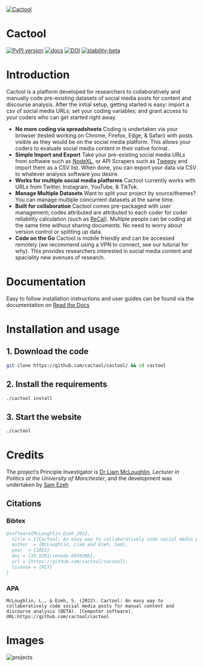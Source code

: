 <a href="#readme">![Cactool](https://i.imgur.com/XooF3N8.png)</a>

# Cactool
[![PyPI version](https://badge.fury.io/py/Cactool.svg)](https://badge.fury.io/py/Cactool) [![docs](https://readthedocs.org/projects/cactool/badge/?version=latest&style=flat)](https://cactool.readthedocs.io) [![DOI](https://zenodo.org/badge/447718654.svg)](https://zenodo.org/badge/latestdoi/447718654) [![stability-beta](https://img.shields.io/badge/stability-beta-33bbff.svg)](https://github.com/mkenney/software-guides/blob/master/STABILITY-BADGES.md#beta)

# Introduction
Cactool is a platform developed for researchers to collaboratively and manually code pre-existing datasets of social media posts for content and discourse analysis. After the initial setup, getting started is easy: import a csv of social media URLs; set your coding variables; and grant access to your coders who can get started right away.
 
- **No more coding via spreadsheets** Coding is undertaken via your browser (tested working on Chrome, Firefox, Edge, & Safari) with posts visible as they would be on the social media platform. This allows your coders to evaluate social media content in their native format.
- **Simple Import and Export** Take your pre-existing social media URLs from software such as [NodeXL]( https://www.smrfoundation.org/nodexl/), or API Scrapers such as [Tweepy]( https://www.tweepy.org/) and import them as a CSV list. When done, you can export your data via CSV to whatever analysis software you desire.
- **Works for multiple social media platforms** Cactool currently works with URLs from Twitter, Instagram, YouTube, & TikTok.
- **Manage Multiple Datasets** Want to split your project by source/themes? You can manage multiple concurrent datasets at the same time.
- **Built for collaboration** Cactool comes pre-packaged with user management; codes attributed are attributed to each coder for coder reliability calculation (such as [ReCal](http://dfreelon.org/utils/recalfront/)). Multiple people can be coding at the same time without sharing documents. No need to worry about version control or splitting up data.
- **Code on the Go** Cactool is mobile friendly and can be accessed remotely (we recommend using a VPN to connect, see our tutorial for why). This provides researchers interested in social media content and spaciality new avenues of research.
 
# Documentation
Easy to follow installation instructions and user guides can be found via the documentation on [Read the Docs](https://cactool.readthedocs.io)

# Installation and usage
## 1. Download the code
```bash
git clone https://github.com/cactool/cactool/ && cd cactool
```
## 2. Install the requirements
```bash
./cactool install
```
## 3. Start the website
```bash
./cactool
```
# Credits
The project’s Principle Investigator is [Dr Liam McLoughlin]( https://www.research.manchester.ac.uk/portal/liam.mcloughlin.html), *Lecturer in Politics at the University of Manchester*, and the development was undertaken by [Sam Ezeh](https://github.com/dignissimus)
## Citations
### Bibtex
```bibtex
@software{McLoughlin_Ezeh_2022,
  title = {{Cactool: An easy way to collaboratively code social media posts for manual content and discourse analysis (BETA)}},
  author  = {McLoughlin, Liam and Ezeh, Sam},
  year  = {2022}
  doi = {10.5281/zenodo.6070206},
  url = {https://github.com/cactool/cactool},
  license = {MIT}
}
```
### APA
```
McLoughlin, L., & Ezeh, S. (2022). Cactool: An easy way to collaboratively code social media posts for manual content and discourse analysis (BETA). [Computer software]. URL:https://github.com/cactool/cactool
```

# Images
![projects](https://user-images.githubusercontent.com/18627392/149658748-f480a750-2a05-4aad-83bd-c30cdbe86891.png)
